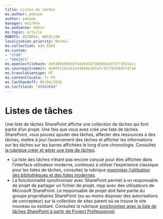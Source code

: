 ```yaml
---
title: Listes de tâches
ms.author: pebaum
author: pebaum
manager: mnirkhe
ms.audience: Admin
ms.topic: article
ROBOTS: NOINDEX, NOFOLLOW
localization_priority: Normal
ms.collection: Adm_O365
ms.custom:
- "5780"
- "9002971"
ms.openlocfilehash: de9389e95dd3f442931973b800a5875f719154cc
ms.sourcegitcommit: 8e093114cd31141664e267a7c7b779398d5fdfa8
ms.translationtype: MT
ms.contentlocale: fr-FR
ms.lasthandoff: 06/04/2020
ms.locfileid: "44563684"
---
```

# <a name="task-list"></a>Listes de tâches

Une liste de tâches SharePoint affiche une collection de tâches qui font partie d’un projet. Une fois que vous avez créé une liste de tâches SharePoint, vous pouvez ajouter des tâches, affecter des ressources à des tâches, mettre à jour l’avancement des tâches et afficher les informations sur les tâches sur les barres affichées le long d’une chronologie. Consultez [la rubrique créer et gérer une liste de tâches](https://support.microsoft.com/office/466ad207-46fd-4c77-9af1-41bc23cec21a).  

-   La liste des tâches n’étant pas encore conçue pour être affichée dans l’interface utilisateur moderne, continuez à utiliser l’expérience classique pour les listes de tâches, consultez la rubrique [maximiser l’utilisation des bibliothèques et des listes modernes](https://docs.microsoft.com/sharepoint/dev/transform/modernize-userinterface-lists-and-libraries).
-   La fonctionnalité synchroniser avec SharePoint permet à un responsable de projet de partager un fichier de projet. mpp avec des utilisateurs de Microsoft SharePoint. Le responsable de projet doit faire partie du groupe propriétaires SharePoint (ou au moins disposer des autorisations de concepteur) sur la collection de sites parent où se trouve le site nouveau ou existant. Consultez la rubrique [synchroniser avec la liste de tâches SharePoint à partir de Project Professionnel](https://docs.microsoft.com/office/troubleshoot/project/sync-with-tasks-from-project).